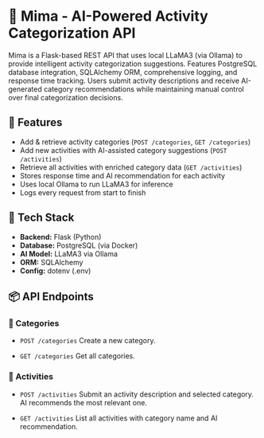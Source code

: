 # 🦙 Mima - AI-Powered Activity Categorization API

Mima is a Flask-based REST API that uses local LLaMA3 (via Ollama) to provide intelligent activity categorization suggestions. Features PostgreSQL database integration, SQLAlchemy ORM, comprehensive logging, and response time tracking. Users submit activity descriptions and receive AI-generated category recommendations while maintaining manual control over final categorization decisions.

## 🚀 Features

- Add & retrieve activity categories (`POST /categories`, `GET /categories`)
- Add new activities with AI-assisted category suggestions (`POST /activities`)
- Retrieve all activities with enriched category data (`GET /activities`)
- Stores response time and AI recommendation for each activity
- Uses local Ollama to run LLaMA3 for inference
- Logs every request from start to finish

## 🧱 Tech Stack

- **Backend:** Flask (Python)
- **Database:** PostgreSQL (via Docker)
- **AI Model:** LLaMA3 via Ollama
- **ORM:** SQLAlchemy
- **Config:** dotenv (.env)

## 📦 API Endpoints

### 🔹 Categories

* `POST /categories`
  Create a new category.

* `GET /categories`
  Get all categories.

### 🔹 Activities

* `POST /activities`
  Submit an activity description and selected category. AI recommends the most relevant one.

* `GET /activities`
  List all activities with category name and AI recommendation.
